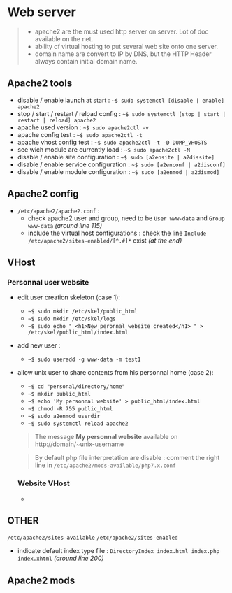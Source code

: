 # Web server

> * apache2 are the must used http server on server. Lot of doc available on the net.
> * ability of virtual hosting to put several web site onto one server.
> * domain name are convert to IP by DNS, but the HTTP Header always contain initial domain name.

## Apache2 tools

* disable / enable launch at start : `~$ sudo systemctl [disable | enable] apache2`
* stop / start / restart / reload config : `~$ sudo systemctl [stop | start | restart | reload] apache2`
* apache used version : `~$ sudo apache2ctl -v`
* apache config test : `~$ sudo apache2ctl -t`
* apache vhost config test : `~$ sudo apache2ctl -t -D DUMP_VHOSTS`
* see wich module are currently load : `~$ sudo apache2ctl -M`
* disable / enable site configuration : `~$ sudo [a2ensite | a2dissite]`
* disable / enable service configuration : `~$ sudo [a2enconf | a2disconf]`
* disable / enable module configuration : `~$ sudo [a2enmod | a2dismod]`

## Apache2 config

* `/etc/apache2/apache2.conf` : 
  * check apache2 user and group, need to be `User www-data` and `Group www-data` *(around line 115)*
  * include the virtual host configurations : check the line `Include /etc/apache2/sites-enabled/[^.#]*` exist *(at the end)*
  
## VHost

### Personnal user website

* edit user creation skeleton (case 1):
  * `~$ sudo mkdir /etc/skel/public_html`
  * `~$ sudo mkdir /etc/skel/logs`
  * `~$ sudo echo " <h1>New peronnal website created</h1> " > /etc/skel/public_html/index.html`
* add new user :
  * `~$ sudo useradd -g www-data -m test1`
* allow unix user to share contents from his personnal home (case 2):
    * `~$ cd "personal/directory/home"`
    * `~$ mkdir public_html`
    * `~$ echo 'My personnal website' > public_html/index.html`
    * `~$ chmod -R 755 public_html`
    * `~$ sudo a2enmod userdir`
    * `~$ sudo systemctl reload apache2`
    
  > The message **My personnal website** available on http://domain/~unix-username
  
  > By default php file interpretation are disable : comment the right line in `/etc/apache2/mods-available/php7.x.conf`
  
  ### Website VHost
  
  * 

## OTHER

`/etc/apache2/sites-available`
`/etc/apache2/sites-enabled`


  * indicate default index type file : `DirectoryIndex index.html index.php index.xhtml` *(around line 200)*
  
  ## Apache2 mods
  
  
  
  
  
  
